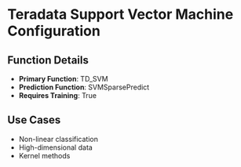 # Teradata Support Vector Machine Configuration

## Function Details
- **Primary Function**: TD_SVM
- **Prediction Function**: SVMSparsePredict
- **Requires Training**: True

## Use Cases
- Non-linear classification
- High-dimensional data
- Kernel methods
